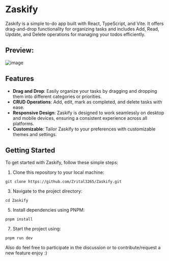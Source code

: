 # Zaskify

Zaskify is a simple to-do app built with React, TypeScript, and Vite. It offers drag-and-drop functionality for organizing tasks and includes Add, Read, Update, and Delete operations for managing your todos efficiently.

## Preview:
![image](https://github.com/Zrital3265/Zaskify/assets/116243106/8f59cc9a-82ef-459f-8ea7-b43c60b7cebe)


## Features

- **Drag and Drop**: Easily organize your tasks by dragging and dropping them into different categories or priorities.
- **CRUD Operations**: Add, edit, mark as completed, and delete tasks with ease.
- **Responsive Design**: Zaskify is designed to work seamlessly on desktop and mobile devices, ensuring a consistent experience across all platforms.
- **Customizable**: Tailor Zaskify to your preferences with customizable themes and settings.



## Getting Started

To get started with Zaskify, follow these simple steps:

1. Clone this repository to your local machine:
```
git clone https://github.com/Zrital3265/Zaskify.git
```
3. Navigate to the project directory:
```
cd Zaskify
```
5. Install dependencies using PNPM:
```
pnpm install
```
7. Start the project using:
 ```
pnpm run dev
```
 Also do feel free to participate in the discussion or to contribute/request a new feature enjoy :) 
